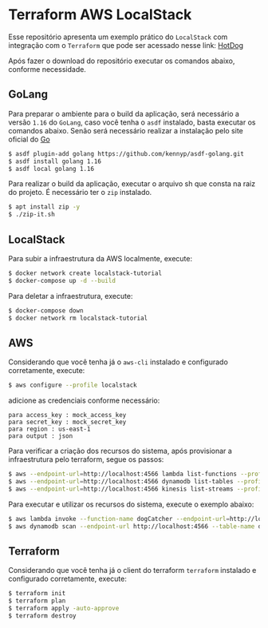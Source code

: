 # Terraform AWS LocalStack

Esse repositório apresenta um exemplo prático do `LocalStack` com integração com o `Terraform` que pode ser acessado nesse link: [HotDog](https://dev.to/mrwormhole/localstack-with-terraform-and-docker-for-running-aws-locally-3a6d)

Após fazer o download do repositório executar os comandos abaixo, conforme necessidade.

## GoLang

Para preparar o ambiente para o build da aplicação, será necessário a versão `1.16` do `GoLang`, caso você tenha o `asdf` instalado, basta executar os comandos abaixo. Senão será necessário realizar a instalação pelo site oficial do [Go](https://go.dev/dl/)

```sh
$ asdf plugin-add golang https://github.com/kennyp/asdf-golang.git
$ asdf install golang 1.16
$ asdf local golang 1.16
```

Para realizar o build da aplicação, executar o arquivo sh que consta na raiz do projeto. É necessário ter o `zip` instalado.

```sh
$ apt install zip -y
$ ./zip-it.sh
```

## LocalStack

Para subir a infraestrutura da AWS localmente, execute:

```sh
$ docker network create localstack-tutorial
$ docker-compose up -d --build
```

Para deletar a infraestrutura, execute:
```sh
$ docker-compose down
$ docker network rm localstack-tutorial
```

## AWS

Considerando que você tenha já o `aws-cli` instalado e configurado corretamente, execute:

```sh
$ aws configure --profile localstack
```

adicione as credenciais conforme necessário:
```
para access_key : mock_access_key
para secret_key : mock_secret_key
para region : us-east-1
para output : json
```

Para verificar a criação dos recursos do sistema, após provisionar a infraestrutura pelo terraform, segue os passos:

```sh
$ aws --endpoint-url=http://localhost:4566 lambda list-functions --profile localstack
$ aws --endpoint-url=http://localhost:4566 dynamodb list-tables --profile localstack
$ aws --endpoint-url=http://localhost:4566 kinesis list-streams --profile localstack
```

Para executar e utilizar os recursos do sistema, execute o exemplo abaixo:
```sh
$ aws lambda invoke --function-name dogCatcher --endpoint-url=http://localhost:4566 --cli-binary-format raw-in-base64-out --payload '{"quantity": 2}' output.txt --profile localstack
$ aws dynamodb scan --endpoint-url http://localhost:4566 --table-name dogs --profile localstack
```

## Terraform

Considerando que você tenha já o client do terraform `terraform` instalado e configurado corretamente, execute:

```sh
$ terraform init
$ terraform plan
$ terraform apply -auto-approve
$ terraform destroy
```
